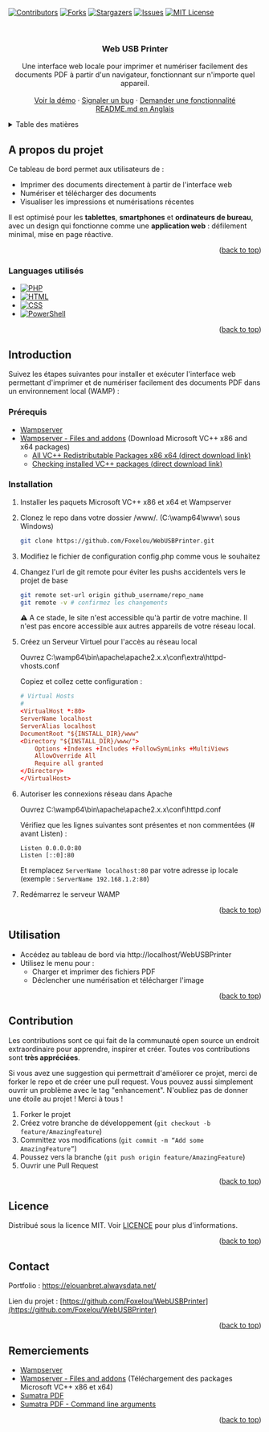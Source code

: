 <!-- Improved compatibility of back to top link: See: https://github.com/othneildrew/Best-README-Template/pull/73 -->
<a id="readme-top"></a>

[![Contributors][contributors-shield]][contributors-url]
[![Forks][forks-shield]][forks-url]
[![Stargazers][stars-shield]][stars-url]
[![Issues][issues-shield]][issues-url]
[![MIT License][license-shield]][license-url]



<!-- PROJECT LOGO -->
<br />
<div align="center">
  <!--<a href="https://github.com/Foxelou/WebUSBPrinter">
    <img src="images/logo.png" alt="Logo" width="80" height="80">
  </a>-->

<h3 align="center">Web USB Printer</h3>

  <p align="center">
    Une interface web locale pour imprimer et numériser facilement des documents PDF à partir d'un navigateur, fonctionnant sur n'importe quel appareil.
    <br />
    <!--<a href="https://github.com/Foxelou/WebUSBPrinter"><strong>Explore the docs »</strong></a>
    <br />-->
    <br />
    <a href="https://github.com/Foxelou/WebUSBPrinter">Voir la démo</a>
    &middot;
    <a href="https://github.com/Foxelou/WebUSBPrinter/issues/new?labels=bug&template=bug-report---.md">Signaler un bug</a>
    &middot;
    <a href="https://github.com/Foxelou/WebUSBPrinter/issues/new?labels=enhancement&template=feature-request---.md">Demander une fonctionnalité</a>
    <br>
    <a href="README-FR.md">README.md en Anglais</a>
  </p>
</div>



<!-- TABLE OF CONTENTS -->
<details>
  <summary>Table des matières</summary>
  <ol>
    <li>
      <a href="#about-the-project">A propos du projet</a>
      <ul>
        <li><a href="#built-with">Languages utilisés</a></li>
      </ul>
    </li>
    <li>
      <a href="#getting-started">Introduction</a>
      <ul>
        <li><a href="#prerequisites">Prérequis</a></li>
        <li><a href="#installation">Installation</a></li>
      </ul>
    </li>
    <li><a href="#usage">Utilisation</a></li>
    <!--<li><a href="#roadmap">Roadmap</a></li>-->
    <li><a href="#contributing">Contribution</a></li>
    <li><a href="#license">Licence</a></li>
    <li><a href="#contact">Contact</a></li>
    <li><a href="#acknowledgments">Remerciements</a></li>
  </ol>
</details>



<!-- ABOUT THE PROJECT -->
## A propos du projet

Ce tableau de bord permet aux utilisateurs de :
- Imprimer des documents directement à partir de l'interface web
- Numériser et télécharger des documents
- Visualiser les impressions et numérisations récentes

Il est optimisé pour les **tablettes**, **smartphones** et **ordinateurs de bureau**, avec un design qui fonctionne comme une **application web** : défilement minimal, mise en page réactive.

<p align="right">(<a href="#readme-top">back to top</a>)</p>



### Languages utilisés


* [![PHP][php.net]][PHP-url]
* [![HTML][html]][HTML-url]
* [![CSS][CSS]][CSS-url]
* [![PowerShell][Powershell]][Powershell-url]

<p align="right">(<a href="#readme-top">back to top</a>)</p>



<!-- GETTING STARTED -->
## Introduction

Suivez les étapes suivantes pour installer et exécuter l'interface web permettant d'imprimer et de numériser facilement des documents PDF dans un environnement local (WAMP) :

### Prérequis

* [Wampserver](https://www.wampserver.com/)
* [Wampserver - Files and addons](https://wampserver.aviatechno.net/) (Download Microsoft VC++ x86 and x64 packages)
  * [All VC++ Redistributable Packages x86 x64 (direct download link)](https://wampserver.aviatechno.net/files/vcpackages/all_vc_redist_x86_x64.zip)
  * [Checking installed VC++ packages  (direct download link)](https://wampserver.aviatechno.net/files/tools/check_vcredist.exe)
### Installation

1. Installer les paquets Microsoft VC++ x86 et x64 et Wampserver
2. Clonez le repo dans votre dossier /www/. (C:\wamp64\www\ sous Windows) 
   ```sh
   git clone https://github.com/Foxelou/WebUSBPrinter.git
   ```
3. Modifiez le fichier de configuration config.php comme vous le souhaitez
4. Changez l'url de git remote pour éviter les pushs accidentels vers le projet de base
   ```sh
   git remote set-url origin github_username/repo_name
   git remote -v # confirmez les changements
   ```
   ⚠️ A ce stade, le site n'est accessible qu'à partir de votre machine. Il n'est pas encore accessible aux autres appareils de votre réseau local.

5. Créez un Serveur Virtuel pour l'accès au réseau local

    Ouvrez C:\wamp64\bin\apache\apache2.x.x\conf\extra\httpd-vhosts.conf

    Copiez et collez cette configuration :
    ```conf
    # Virtual Hosts
    #
    <VirtualHost *:80>
    ServerName localhost
    ServerAlias localhost
    DocumentRoot "${INSTALL_DIR}/www"
    <Directory "${INSTALL_DIR}/www/">
        Options +Indexes +Includes +FollowSymLinks +MultiViews
        AllowOverride All
        Require all granted
    </Directory>
    </VirtualHost>
    ```
6. Autoriser les connexions réseau dans Apache

    Ouvrez C:\wamp64\bin\apache\apache2.x.x\conf\httpd.conf

    Vérifiez que les lignes suivantes sont présentes et non commentées (# avant Listen) :
    ```
    Listen 0.0.0.0:80
    Listen [::0]:80
    ```

    Et remplacez `ServerName localhost:80` par votre adresse ip locale (exemple : `ServerName 192.168.1.2:80`)
6. Redémarrez le serveur WAMP

<p align="right">(<a href="#readme-top">back to top</a>)</p>



<!-- USAGE EXAMPLES -->
## Utilisation

* Accédez au tableau de bord via http://localhost/WebUSBPrinter
* Utilisez le menu pour :
  * Charger et imprimer des fichiers PDF
  * Déclencher une numérisation et télécharger l'image


<!-- _For more examples, please refer to the [Documentation](https://example.com)_-->

<p align="right">(<a href="#readme-top">back to top</a>)</p>



<!-- ROADMAP
## Roadmap

- [ ] Feature 1
- [ ] Feature 2
- [ ] Feature 3
    - [ ] Nested Feature

See the [open issues](https://github.com/Foxelou/WebUSBPrinter/issues) for a full list of proposed features (and known issues).

<p align="right">(<a href="#readme-top">back to top</a>)</p>  -->



<!-- CONTRIBUTING -->
## Contribution

Les contributions sont ce qui fait de la communauté open source un endroit extraordinaire pour apprendre, inspirer et créer. Toutes vos contributions sont **très appréciées**.

Si vous avez une suggestion qui permettrait d'améliorer ce projet, merci de forker le repo et de créer une pull request. Vous pouvez aussi simplement ouvrir un problème avec le tag "enhancement".
N'oubliez pas de donner une étoile au projet ! Merci à tous !

1. Forker le projet
2. Créez votre branche de développement (`git checkout -b feature/AmazingFeature`)
3. Committez vos modifications (`git commit -m “Add some AmazingFeature”`)
4. Poussez vers la branche (`git push origin feature/AmazingFeature`)
5. Ouvrir une Pull Request

<p align="right">(<a href="#readme-top">back to top</a>)</p>

<!-- ### Top contributors:

<a href="https://github.com/Foxelou/WebUSBPrinter/graphs/contributors">
  <img src="https://contrib.rocks/image?repo=Foxelou/WebUSBPrinter" alt="contrib.rocks image" />
</a> -->



<!-- LICENSE -->
## Licence

Distribué sous la licence MIT. Voir [LICENCE](license-url) pour plus d'informations.

<p align="right">(<a href="#readme-top">back to top</a>)</p>



<!-- CONTACT -->
## Contact

Portfolio : https://elouanbret.alwaysdata.net/

Lien du projet : [https://github.com/Foxelou/WebUSBPrinter](https://github.com/Foxelou/WebUSBPrinter)

<p align="right">(<a href="#readme-top">back to top</a>)</p>



<!-- ACKNOWLEDGMENTS -->
## Remerciements

* [Wampserver](https://www.wampserver.com/)
* [Wampserver - Files and addons](https://wampserver.aviatechno.net/) (Téléchargement des packages Microsoft VC++ x86 et x64)
* [Sumatra PDF](https://www.sumatrapdfreader.org/free-pdf-reader)
* [Sumatra PDF - Command line arguments](https://www.sumatrapdfreader.org/docs/Command-line-arguments)

<p align="right">(<a href="#readme-top">back to top</a>)</p>



<!-- MARKDOWN LINKS & IMAGES -->
<!-- https://www.markdownguide.org/basic-syntax/#reference-style-links -->
[contributors-shield]: https://img.shields.io/github/contributors/Foxelou/WebUSBPrinter.svg?style=for-the-badge
[contributors-url]: https://github.com/Foxelou/WebUSBPrinter/graphs/contributors
[forks-shield]: https://img.shields.io/github/forks/Foxelou/WebUSBPrinter.svg?style=for-the-badge
[forks-url]: https://github.com/Foxelou/WebUSBPrinter/network/members
[stars-shield]: https://img.shields.io/github/stars/Foxelou/WebUSBPrinter.svg?style=for-the-badge
[stars-url]: https://github.com/Foxelou/WebUSBPrinter/stargazers
[issues-shield]: https://img.shields.io/github/issues/Foxelou/WebUSBPrinter.svg?style=for-the-badge
[issues-url]: https://github.com/Foxelou/WebUSBPrinter/issues
[license-shield]: https://img.shields.io/github/license/Foxelou/WebUSBPrinter.svg?style=for-the-badge
[license-url]: https://github.com/Foxelou/WebUSBPrinter/blob/master/LICENSE-FR


[Bootstrap.com]: https://img.shields.io/badge/Bootstrap-563D7C?style=for-the-badge&logo=bootstrap&logoColor=white
[Bootstrap-url]: https://getbootstrap.com

[php.net]: https://img.shields.io/badge/PHP-4f5b93?style=for-the-badge&logo=php&logoColor=white
[PHP-url]: https://www.php.net/

[html]: https://img.shields.io/badge/HTML5-f06529?style=for-the-badge&logo=html5&logoColor=white
[html-url]: https://developer.mozilla.org/en-US/docs/Web/HTML

[css]: https://img.shields.io/badge/CSS3-2965f1?style=for-the-badge&logo=css&logoColor=white
[css-url]: https://developer.mozilla.org/en-US/docs/Web/CSS

[powershell]: https://img.shields.io/badge/Powershell-1b9cf2?style=for-the-badge&logo=Powershell&logoColor=white
[powershell-url]: https://learn.microsoft.com/en-us/powershell/scripting/overview?view=powershell-7.5